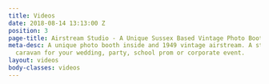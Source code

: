 ```yaml
---
title: Videos
date: 2018-08-14 13:13:00 Z
position: 3
page-title: Airstream Studio - A Unique Sussex Based Vintage Photo Booth
meta-desc: A unique photo booth inside and 1949 vintage airstream. A stunning retro
  caravan for your wedding, party, school prom or corporate event.
layout: videos
body-classes: videos
---
```


